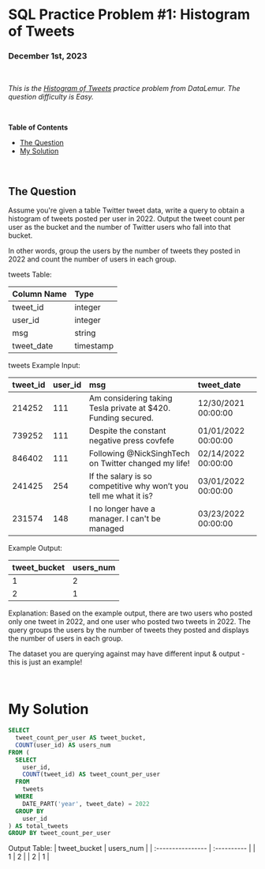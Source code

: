 # **SQL Practice Problem #1: Histogram of Tweets**
### December 1st, 2023

<br>

*This is the [Histogram of Tweets](https://datalemur.com/questions/sql-histogram-tweets) practice problem from DataLemur. The question difficulty is Easy.*

<br>

**Table of Contents**

-   [The Question](#the-question)
-   [My Solution](#my-solution)
  
<br>

## The Question

Assume you're given a table Twitter tweet data, write a query to obtain a histogram of tweets posted per user in 2022. Output the tweet count per user as the bucket and the number of Twitter users who fall into that bucket.

In other words, group the users by the number of tweets they posted in 2022 and count the number of users in each group.

tweets Table:

| Column Name           | Type                     | 
| :----------------     | :----------              | 
| tweet_id              |   integer                | 
| user_id               |   integer                | 
| msg                   |   string                 | 
| tweet_date            |   timestamp              | 

tweets Example Input:

| tweet_id           | user_id                    | msg | tweet_date
| :----------------     | :----------              | :---------- | :----------
| 214252	             |   111                | Am considering taking Tesla private at $420. Funding secured. | 12/30/2021 00:00:00
| 739252	               |   111                | Despite the constant negative press covfefe	| 01/01/2022 00:00:00
| 846402	                  |   111                 | Following @NickSinghTech on Twitter changed my life! | 02/14/2022 00:00:00
| 241425            |   254	              | If the salary is so competitive why won’t you tell me what it is? | 03/01/2022 00:00:00
| 231574	           |   148              | I no longer have a manager. I can't be managed | 03/23/2022 00:00:00

Example Output:

| tweet_bucket          | users_num                | 
| :----------------     | :----------              | 
| 1                     |   2                      | 
| 2                     |   1                      | 

Explanation:
Based on the example output, there are two users who posted only one tweet in 2022, and one user who posted two tweets in 2022. The query groups the users by the number of tweets they posted and displays the number of users in each group.

The dataset you are querying against may have different input & output - this is just an example!

<br>

# My Solution

``` SQL
SELECT
  tweet_count_per_user AS tweet_bucket,
  COUNT(user_id) AS users_num
FROM (
  SELECT 
    user_id,
    COUNT(tweet_id) AS tweet_count_per_user
  FROM 
    tweets
  WHERE
    DATE_PART('year', tweet_date) = 2022
  GROUP BY
    user_id
) AS total_tweets
GROUP BY tweet_count_per_user
```

Output Table:
| tweet_bucket          | users_num                | 
| :----------------     | :----------              | 
| 1                     |   2                      | 
| 2                     |   1                      |

